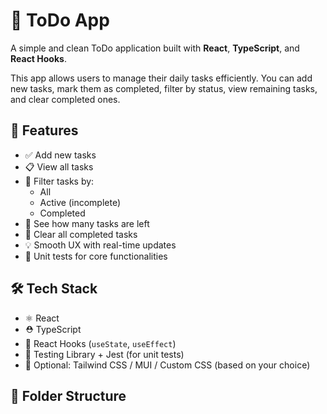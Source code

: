 # 📝 ToDo App

A simple and clean ToDo application built with **React**, **TypeScript**, and **React Hooks**.

This app allows users to manage their daily tasks efficiently. You can add new tasks, mark them as completed, filter by status, view remaining tasks, and clear completed ones.

## 🚀 Features

- ✅ Add new tasks
- 📋 View all tasks
- 🔄 Filter tasks by:
  - All
  - Active (incomplete)
  - Completed
- 🔢 See how many tasks are left
- 🧹 Clear all completed tasks
- 💡 Smooth UX with real-time updates
- 🧪 Unit tests for core functionalities

## 🛠️ Tech Stack

- ⚛️ React
- ⛑️ TypeScript
- 🎣 React Hooks (`useState`, `useEffect`)
- 🧪 Testing Library + Jest (for unit tests)
- 🎨 Optional: Tailwind CSS / MUI / Custom CSS (based on your choice)

## 📂 Folder Structure
